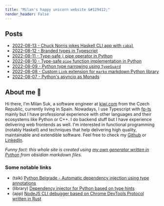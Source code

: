 ```yaml
---
title: "Milan's happy unicorn website &#129412;"
render_header: False
---
```

## Posts

- [2022-08-13 - Chuck Norris jokes Haskell CLI app with `cabal`](blog/posts/2022/08-august/2022-08-13)
- [2022-08-12 - Branded types in Typescript](blog/posts/2022/08-august/2022-08-12)
- [2022-08-11 - Type-safe `|` pipe operator in Python](blog/posts/2022/08-august/2022-08-11)
- [2022-08-10 - Type-safe `pipe` function implementation in Python](blog/posts/2022/08-august/2022-08-10)
- [2022-08-09 - Python type narrowing using `TypeGuard`](blog/posts/2022/08-august/2022-08-09)
- [2022-08-08 - Custom `Link` extension for `marko` markdown Python library](blog/posts/2022/08-august/2022-08-08)
- [2022-08-07 - Python's asyncio as Monads](blog/posts/2022/08-august/2022-08-07)

## About me &#128556; 

Hi there, I'm Milan Suk, a software engineer at [kiwi.com](https://www.kiwi.com/) from the Czech Republic, currently living in Spain. Nowadays, I use Typescript with [fp-ts](https://github.com/gcanti/fp-ts) mainly but I have professional experience with other languages and their ecosystems like Python or C++. I do backend stuff but I have experience delivering web frontends as well. I'm interested in functional programming (notably Haskell) and techniques that help delivering high quality, maintainable and extendible software. Feel free to check my [Github](https://github.com/sukovanej) or [LinkedIn](https://www.linkedin.com/in/milan-suk/).

*Funny fact: this whole site is created using [my own generator written in Python](https://github.com/sukovanej/sukovanej.github.io/tree/main/blog-generator) from obsidian markdown files.*

### Some notable links

- (talk) [Python Belgrade - Automatic dependency injection using type annotations](https://www.youtube.com/watch?v=rTlztgheLIE&t=946s)
- (library) [Dependency injector for Python based on type hints](https://github.com/sukovanej/inseminator)
- (app) [NodeJS CLI debugger based on Chrome DevTools Protocol written in Rust](https://github.com/sukovanej/node-debug)
